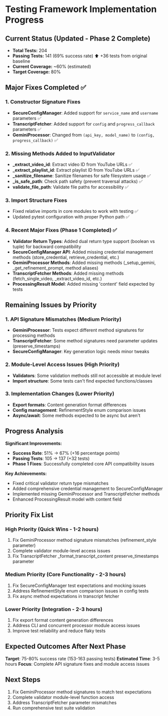 # Testing Framework Implementation Progress

## Current Status (Updated - Phase 2 Complete)

- **Total Tests:** 204
- **Passing Tests:** 141 (69% success rate) ⬆️ +36 tests from original baseline
- **Current Coverage:** ~60% (estimated)
- **Target Coverage:** 80%

## Major Fixes Completed ✅

### 1. Constructor Signature Fixes

- **SecureConfigManager**: Added support for `service_name` and `username` parameters ✅
- **TranscriptFetcher**: Added support for `config` and `progress_callback` parameters ✅
- **GeminiProcessor**: Changed from `(api_key, model_name)` to `(config, progress_callback)` ✅

### 2. Missing Methods Added to InputValidator

- **_extract_video_id**: Extract video ID from YouTube URLs ✅
- **_extract_playlist_id**: Extract playlist ID from YouTube URLs ✅
- **_sanitize_filename**: Sanitize filenames for safe filesystem usage ✅
- **_is_safe_path**: Check path safety (prevent traversal attacks) ✅
- **validate_file_path**: Validate file paths for accessibility ✅

### 3. Import Structure Fixes

- Fixed relative imports in core modules to work with testing ✅
- Updated pytest configuration with proper Python path ✅

### 4. Recent Major Fixes (Phase 1 Completed) ✅

- **Validator Return Types**: Added dual return type support (boolean vs tuple) for backward compatibility
- **SecureConfigManager API**: Added missing credential management methods (store_credential, retrieve_credential, etc.)
- **GeminiProcessor Methods**: Added missing methods (_setup_gemini, _get_refinement_prompt, method aliases)
- **TranscriptFetcher Methods**: Added missing methods (fetch_single_video, _extract_video_id, etc.)
- **ProcessingResult Model**: Added missing 'content' field expected by tests

## Remaining Issues by Priority

### 1. API Signature Mismatches (Medium Priority)

- **GeminiProcessor**: Tests expect different method signatures for processing methods
- **TranscriptFetcher**: Some method signatures need parameter updates (preserve_timestamps)
- **SecureConfigManager**: Key generation logic needs minor tweaks

### 2. Module-Level Access Issues (High Priority)

- **Validators**: Some validation methods still not accessible at module level
- **Import structure**: Some tests can't find expected functions/classes

### 3. Implementation Changes (Lower Priority)

- **Export formats**: Content generation format differences
- **Config management**: RefinementStyle enum comparison issues
- **Async/await**: Some methods expected to be async but aren't

## Progress Analysis

**Significant Improvements:**

- **Success Rate**: 51% → 67% (+16 percentage points)
- **Passing Tests**: 105 → 137 (+32 tests)
- **Phase 1 Fixes**: Successfully completed core API compatibility issues

**Key Achievements:**

- Fixed critical validator return type mismatches
- Added comprehensive credential management to SecureConfigManager
- Implemented missing GeminiProcessor and TranscriptFetcher methods
- Enhanced ProcessingResult model with content field

## Priority Fix List

### High Priority (Quick Wins - 1-2 hours)

1. Fix GeminiProcessor method signature mismatches (refinement_style parameter)
2. Complete validator module-level access issues
3. Fix TranscriptFetcher _format_transcript_content preserve_timestamps parameter

### Medium Priority (Core Functionality - 2-3 hours)

1. Fix SecureConfigManager test expectations and mocking issues
2. Address RefinementStyle enum comparison issues in config tests
3. Fix async method expectations in transcript fetcher

### Lower Priority (Integration - 2-3 hours)

1. Fix export format content generation differences
2. Address CLI and concurrent processor module access issues
3. Improve test reliability and reduce flaky tests

## Expected Outcomes After Next Phase

**Target**: 75-80% success rate (153-163 passing tests)
**Estimated Time**: 3-5 hours
**Focus**: Complete API signature fixes and module access issues

## Next Steps

1. Fix GeminiProcessor method signatures to match test expectations
2. Complete validator module-level function access
3. Address TranscriptFetcher parameter mismatches
4. Run comprehensive test suite validation
